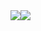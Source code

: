 <div style="display:flex;align-items:center;">
  <a href="https://github.com/mastercoder9363?tab=repositories">
    <img src="https://github-readme-stats.vercel.app/api?username=mastercoder9363&show_icons=true&theme=material-palenight&count_private=true&hide_border=true" />
  </a>
  <a href="https://github.com/mastercoder9363?tab=repositories">
    <img src="https://github-readme-stats.vercel.app/api/top-langs?username=mastercoder9363&show_icons=true&theme=material-palenight&hide_border=true&layout=compact" />
  </a>
</div>
